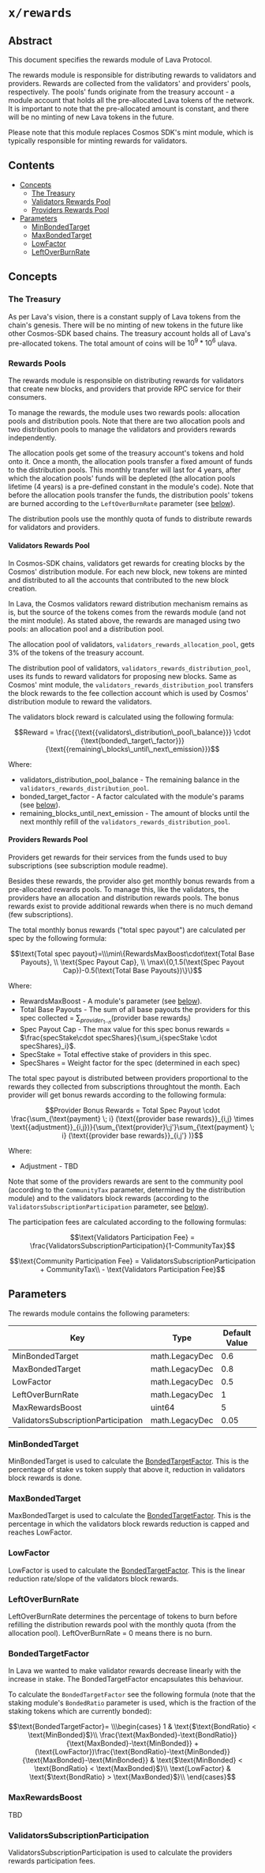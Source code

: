 # `x/rewards`

## Abstract

This document specifies the rewards module of Lava Protocol.

The rewards module is responsible for distributing rewards to validators and providers. Rewards are collected from the validators' and providers' pools, respectively. The pools' funds originate from the treasury account - a module account that holds all the pre-allocated Lava tokens of the network. It is important to note that the pre-allocated amount is constant, and there will be no minting of new Lava tokens in the future.

Please note that this module replaces Cosmos SDK's mint module, which is typically responsible for minting rewards for validators.

## Contents

* [Concepts](#concepts)
    * [The Treasury](#the-treasury)
    * [Validators Rewards Pool](#validators-rewards-pool)
    * [Providers Rewards Pool](#providers-rewards-pool)
* [Parameters](#parameters)
    * [MinBondedTarget](#minbondedtarget)
    * [MaxBondedTarget](#maxbondedtarget)
    * [LowFactor](#lowfactor)
    * [LeftOverBurnRate](#leftoverburnrate)

## Concepts

### The Treasury

As per Lava's vision, there is a constant supply of Lava tokens from the chain's genesis. There will be no minting of new tokens in the future like other Cosmos-SDK based chains. The treasury account holds all of Lava's pre-allocated tokens. The total amount of coins will be $10^9 * 10^6$ ulava.

### Rewards Pools

The rewards module is responsible on distributing rewards for validators that create new blocks, and providers that provide RPC service for their consumers.

To manage the rewards, the module uses two rewards pools: allocation pools and distribution pools. Note that there are two allocation pools and two distribution pools to manage the validators and providers rewards independently.

The allocation pools get some of the treasury account's tokens and hold onto it. Once a month, the allocation pools transfer a fixed amount of funds to the distribution pools. This monthly transfer will last for 4 years, after which the alocation pools' funds will be depleted (the allocation pools lifetime (4 years) is a pre-defined constant in the module's code). Note that before the allocation pools transfer the funds, the distribution pools' tokens are burned according to the `LeftOverBurnRate` parameter (see [below](#leftoverburnrate)).

The distribution pools use the monthly quota of funds to distribute rewards for validators and providers.

#### Validators Rewards Pool

In Cosmos-SDK chains, validators get rewards for creating blocks by the Cosmos' distribution module. For each new block, new tokens are minted and distributed to all the accounts that contributed to the new block creation.

In Lava, the Cosmos validators reward distribution mechanism remains as is, but the source of the tokens comes from the rewards module (and not the mint module). As stated above, the rewards are managed using two pools: an allocation pool and a distribution pool.

The allocation pool of validators, `validators_rewards_allocation_pool`, gets 3% of the tokens of the treasury account.

The distribution pool of validators, `validators_rewards_distribution_pool`, uses its funds to reward validators for proposing new blocks. Same as Cosmos' mint module, the `validators_rewards_distribution_pool` transfers the block rewards to the fee collection account which is used by Cosmos' distribution module to reward the validators.

The validators block reward is calculated using the following formula:

```math
Reward = \frac{{\text{{validators\_distribution\_pool\_balance}}} \cdot {\text{bonded\_target\_factor}}}{\text{{remaining\_blocks\_until\_next\_emission}}}
```
Where:
* $`\text{validators\_distribution\_pool\_balance}`$ - The remaining balance in the `validators_rewards_distribution_pool`.
* $`\text{bonded\_target\_factor}`$ - A factor calculated with the module's params (see [below](#bondedtargetfactor)).
* $`\text{remaining\_blocks\_until\_next\_emission}`$ - The amount of blocks until the next monthly refill of the `validators_rewards_distribution_pool`.

#### Providers Rewards Pool

Providers get rewards for their services from the funds used to buy subscriptions (see subscription module readme).

Besides these rewards, the provider also get monthly bonus rewards from a pre-allocated rewards pools. To manage this, like the validators, the providers have an allocation and distribution rewards pools. The bonus rewards exist to provide additional rewards when there is no much demand (few subscriptions).

The total monthly bonus rewards ("total spec payout") are calculated per spec by the following formula:

```math
\text{Total spec payout}=\\\min\{RewardsMaxBoost\cdot\text{Total Base Payouts}, \\ \text{Spec Payout Cap}, \\ \max\{0,1.5(\text{Spec Payout Cap})-0.5(\text{Total Base Payouts})\}\}
```

Where:
* $`\text{RewardsMaxBoost}`$ - A module's parameter (see [below](#maxrewardsboost)).
* $`\text{Total Base Payouts}`$ - The sum of all base payouts the providers for this spec collected = $`\sum_{provider_1.._n} (\text{{provider base rewards}}_i)`$
* $`\text{Spec Payout Cap}`$ - The max value for this spec bonus rewards = $`\frac{specStake\cdot specShares}{\sum_i{specStake \cdot specShares}_i}`$.
* SpecStake = Total effective stake of providers in this spec.
* SpecShares = Weight factor for the spec (determined in each spec)

The total spec payout is distributed between providers proportional to the rewards they collected from subscriptions throughtout the month. Each provider will get bonus rewards according to the following formula:

```math
Provider Bonus Rewards = Total Spec Payout \cdot \frac{\sum_{\text{payment} \; i} (\text{{provider base rewards}}_{i,j} \times \text{{adjustment}}_{i,j})}{\sum_{\text{provider}\;j'}\sum_{\text{payment} \; i}  (\text{{provider base rewards}}_{i,j'}  )}
```

Where:
* Adjustment - TBD

Note that some of the providers rewards are sent to the community pool (according to the `CommunityTax` parameter, determined by the distribution module) and to the validators block rewards (according to the `ValidatorsSubscriptionParticipation` parameter, see [below](#validatorssubscriptionparticipation)).

The participation fees are calculated according to the following formulas:

```math
\text{Validators Participation Fee} = \frac{ValidatorsSubscriptionParticipation}{1-CommunityTax}
```

```math
\text{Community Participation Fee} = ValidatorsSubscriptionParticipation + CommunityTax\\ - \text{Validators Participation Fee}
```
## Parameters

The rewards module contains the following parameters:

| Key                                    | Type                    | Default Value    |
| -------------------------------------- | ----------------------- | -----------------|
| MinBondedTarget                        | math.LegacyDec          | 0.6              |
| MaxBondedTarget                        | math.LegacyDec          | 0.8              |
| LowFactor                              | math.LegacyDec          | 0.5              |
| LeftOverBurnRate                       | math.LegacyDec          | 1                |
| MaxRewardsBoost                        | uint64                  | 5                |
| ValidatorsSubscriptionParticipation    | math.LegacyDec          | 0.05             |

### MinBondedTarget

MinBondedTarget is used to calculate the [BondedTargetFactor](#bondedtargetfactor). This is the percentage of stake vs token supply that above it, reduction in validators block rewards is done.

### MaxBondedTarget

MaxBondedTarget is used to calculate the [BondedTargetFactor](#bondedtargetfactor). This is the percentage in which the validators block rewards reduction is capped and reaches LowFactor.

### LowFactor

LowFactor is used to calculate the [BondedTargetFactor](#bondedtargetfactor). This is the linear reduction rate/slope of the validators block rewards.

### LeftOverBurnRate

LeftOverBurnRate determines the percentage of tokens to burn before refilling the distribution rewards pool with the monthly quota (from the allocation pool). 
LeftOverBurnRate = 0 means there is no burn.

### BondedTargetFactor

In Lava we wanted to make validator rewards decrease linearly with the increase in stake. The BondedTargetFactor encapsulates this behaviour.

To calculate the `BondedTargetFactor` see the following formula (note that the staking module's `BondedRatio` parameter is used, which is the fraction of the staking tokens which are currently bonded):

```math
\text{BondedTargetFactor}= \\\begin{cases}
1 & \text{$\text{BondRatio} < \text{MinBonded}$}\\
\frac{\text{MaxBonded}-\text{BondRatio}}{\text{MaxBonded}-\text{MinBonded}} + (\text{LowFactor})\frac{\text{BondRatio}-\text{MinBonded}}{\text{MaxBonded}-\text{MinBonded}}  & \text{$\text{MinBonded} < \text{BondRatio} < \text{MaxBonded}$}\\
\text{LowFactor} & \text{$\text{BondRatio} > \text{MaxBonded}$}\\
\end{cases}
```

### MaxRewardsBoost

TBD

### ValidatorsSubscriptionParticipation

ValidatorsSubscriptionParticipation is used to calculate the providers rewards participation fees.
